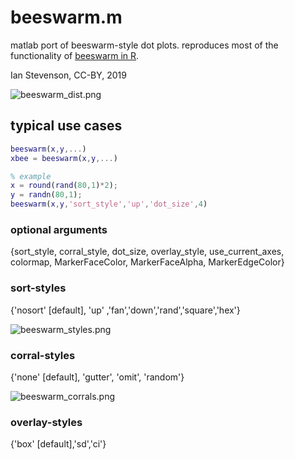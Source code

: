 # beeswarm.m
matlab port of beeswarm-style dot plots. reproduces most of the functionality of [beeswarm in R](http://www.cbs.dtu.dk/~eklund/beeswarm/).

Ian Stevenson, CC-BY, 2019

![beeswarm_dist.png](https://raw.githubusercontent.com/ihstevenson/beeswarm/master/beeswarm_dist.png)

## typical use cases

```matlab
beeswarm(x,y,...)
xbee = beeswarm(x,y,...)

% example
x = round(rand(80,1)*2);
y = randn(80,1);
beeswarm(x,y,'sort_style','up','dot_size',4)
```

### optional arguments
{sort_style, corral_style, dot_size, overlay_style, use_current_axes, colormap, MarkerFaceColor, MarkerFaceAlpha, MarkerEdgeColor}


### sort-styles

{'nosort' [default], 'up' ,'fan','down','rand','square','hex'}

![beeswarm_styles.png](https://raw.githubusercontent.com/ihstevenson/beeswarm/master/beeswarm_styles.png)

### corral-styles

{'none' [default], 'gutter', 'omit', 'random'}

![beeswarm_corrals.png](https://raw.githubusercontent.com/ihstevenson/beeswarm/master/beeswarm_corrals.png)

### overlay-styles

{'box' [default],'sd','ci'}

